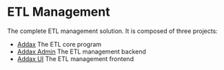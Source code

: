 # ETL Management

The complete ETL management solution. It is composed of three projects:

- [Addax](https://github.com/wgzhao/addax) The ETL core program
- [Addax Admin](https://github.com/wgzhao/addax-admin) The ETL management backend
- [Addax UI](https://github.com/wgzhao/addax-ui) The ETL management frontend
